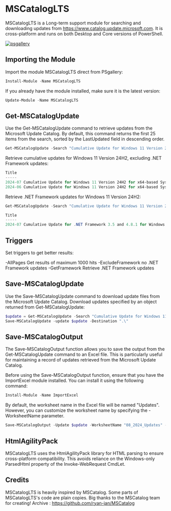 # MSCatalogLTS

MSCatalogLTS is a Long-term support module for searching and downloading updates from https://www.catalog.update.microsoft.com.
It is cross-platform and runs on both Desktop and Core versions of PowerShell.

[![psgallery](https://img.shields.io/powershellgallery/v/mscataloglts?style=flat-square&logo=powershell)](https://www.powershellgallery.com/packages/MSCatalogLTS)

## Importing the Module

Import the module MSCatalogLTS direct from PSgallery:

``` powershell
Install-Module -Name MSCatalogLTS
```

If you already have the module installed, make sure it is the latest version:
``` powershell
Update-Module -Name MSCatalogLTS
```
## Get-MSCatalogUpdate

Use the Get-MSCatalogUpdate command to retrieve updates from the Microsoft Update Catalog. 
By default, this command returns the first 25 items from the search, sorted by the LastUpdated field in descending order.

```powershell
Get-MSCatalogUpdate -Search "Cumulative Update for Windows 11 Version 24H2" -ExcludeFramework
```
Retrieve cumulative updates for Windows 11 Version 24H2, excluding .NET Framework updates:

```powershell
Title                                                                                               Products   Classification   LastUpdated Size    
-----                                                                                               --------   --------------   ----------- ----    
2024-07 Cumulative Update for Windows 11 Version 24H2 for x64-based Systems (KB5040435)             Windows 11 Security Updates 2024/07/09  302.0 MB
2024-06 Cumulative Update for Windows 11 Version 24H2 for x64-based Systems (KB5039239)             Windows 11 Security Updates 2024/06/15  248.8 MB
```

Retrieve .NET Framework updates for Windows 11 Version 24H2:

```powershell
Get-MSCatalogUpdate -Search "Cumulative Update for Windows 11 Version 24H2" -GetFramework
```
```powershell
Title                                                                                                       Products   Classification   LastUpdated Size    
-----                                                                                                       --------   --------------   ----------- ---- 
2024-07 Cumulative Update for .NET Framework 3.5 and 4.8.1 for Windows 11, version 24H2 for x64 (KB5039894) Windows 11 Security Updates 2024/07/09  70.9 MB
```
## Triggers
Set triggers to get better results:

-AllPages Get results of maximum 1000 hits
-ExcludeFramework no .NET Framework updates
-GetFramework Retrieve .NET Framework updates

## Save-MSCatalogUpdate

Use the Save-MSCatalogUpdate command to download update files from the Microsoft Update Catalog.
Download updates specified by an object returned from Get-MSCatalogUpdate:

```powershell
$update = Get-MSCatalogUpdate -Search "Cumulative Update for Windows 11 Version 24H2" -ExcludeFramework
Save-MSCatalogUpdate -update $update -Destination ".\"
```

## Save-MSCatalogOutput

The Save-MSCatalogOutput function allows you to save the output from the Get-MSCatalogUpdate command to an Excel file. This is particularly useful for maintaining a record of updates retrieved from the Microsoft Update Catalog.

Before using the Save-MSCatalogOutput function, ensure that you have the ImportExcel module installed. You can install it using the following command:
```powershell
Install-Module -Name ImportExcel
```
By default, the worksheet name in the Excel file will be named "Updates". However, you can customize the worksheet name by specifying the -WorksheetName parameter.

```powershell
Save-MSCatalogOutput -Update $update -WorksheetName "08_2024_Updates" -Destination "C:\Temp\2024_Updates.xlsx"
```

## HtmlAgilityPack

MSCatalogLTS uses the HtmlAgilityPack library for HTML parsing to ensure cross-platform compatibility. This avoids reliance on the Windows-only ParsedHtml property of the Invoke-WebRequest CmdLet.

## Credits

MSCatalogLTS is heavily inspired by MSCatalog. Some parts of MSCatalogLTS's code are plain copies. Big thanks to the MSCatalog team for creating!
Archive : https://github.com/ryan-jan/MSCatalog